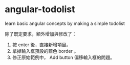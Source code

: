 # angular-todolist
learn basic angular concepts by making a simple todolist

除了既定要求，額外增加與修改了：
1. 按 enter 後，直接新增項目。
2. 拿掉輸入框預設的藍色 border 。
3. 修正原始範例中， Add button 偏移輸入框的問題。
